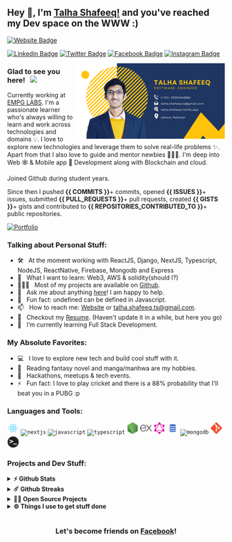 ## Hey 👋, I'm [Talha Shafeeq!](https://www.linkedin.com/in/talha-shafeeq/) and you've reached my Dev space on the WWW :)

[![Website Badge](https://img.shields.io/badge/Website-3b5998?style=flat-square&logo=google-chrome&logoColor=white)](https://talha-shafeeq.netlify.app/)

[![Linkedin Badge](https://img.shields.io/badge/LinkedIn-0077B5?style=for-the-badge&logo=linkedin&logoColor=white)](https://www.linkedin.com/in/talha-shafeeq/)
[![Twitter Badge](https://img.shields.io/badge/Twitter-1DA1F2?style=for-the-badge&logo=twitter&logoColor=white)](https://twitter.com/TalhaShafeeq97)
[![Facebook Badge](https://img.shields.io/badge/facebook-4267B2?style=for-the-badge&logo=facebook&logoColor=white)](https://www.facebook.com/profile.php?id=100001246222554)
[![Instagram Badge](https://img.shields.io/badge/instagram-8a3ab9?style=for-the-badge&logo=instagram&logoColor=white)](https://vikrantbhat.hashnode.dev/)

<img align="right" width="350" alt="" src="assets/pro.png" />

### Glad to see you here! &nbsp; ![](https://visitor-badge.glitch.me/badge?page_id=github.com/TalhaHunter101&style=flat-square&color=0088cc)



Currently working at [EMPG LABS](https://www.empglabs.com/). I'm a passionate learner who's always willing to learn and work across technologies and domains 💡. I love to explore new technologies and leverage them to solve real-life problems ✨. Apart from that I also love to guide and mentor newbies 👨🏻‍💻. I'm deep into Web 🕸️ & Mobile app 📲 Development along with Blockchain and cloud.

Joined Github during student years.

Since then I pushed **{{ COMMITS }}**+ commits, opened **{{ ISSUES }}**+ issues, submitted **{{ PULL_REQUESTS }}**+ pull requests, created **{{ GISTS }}**+ gists and contributed to **{{ REPOSITORIES_CONTRIBUTED_TO }}**+ public repositories.

[![Portfolio](https://img.shields.io/badge/Website-3b5998?style=flat-square&logo=google-chrome&logoColor=white)](https://talha-shafeeq.netlify.app/)

<img align="right" width="350" alt="" src="https://media.giphy.com/media/QN6NnhbgfOpoI/giphy.gif" />

### Talking about Personal Stuff:

- 🛠 &nbsp; At the moment working with ReactJS, Django, NextJS, Typescript, NodeJS, ReactNative, Firebase, Mongodb and Express
- 👀 &nbsp; What I want to learn: Web3, AWS & solidity(should I?)
- 👨🏻‍💻 &nbsp; Most of my projects are available on [Github](https://github.com/TalhaHunter101).
- 💬 &nbsp; Ask me about anything [here](#)! I am happy to help.
- 👾 &nbsp; Fun fact: undefined can be defined in Javascript. <!-- > var some_var; undefined > some_var == undefined true > undefined = 'i am undefined' -->
- 📫 &nbsp; How to reach me: [Website](https://talha-shafeeq.netlify.app/) or talha.shafeeq.ts@gmail.com.
- 📝 &nbsp; Checkout my [Resume](https://github.com/TalhaHunter101/TalhaHunter101/blob/main/TalhaShafeeq-CV.pdf). (Haven't update it in a while, but here you go)
- 🚀 &nbsp; I’m currently learning Full Stack Development.

### My Absolute Favorites:

- 💻 &nbsp; I love to explore new tech and build cool stuff with it.
- 📰 &nbsp; Reading fantasy novel and manga/manhwa are my hobbies.
- 🍕 &nbsp; Hackathons, meetups & tech events.
- ⚡ &nbsp; Fun fact: I love to play cricket and there is a 88% probability that I'll beat you in a PUBG :p

### Languages and Tools:

<code><img height="27" src="https://raw.githubusercontent.com/github/explore/80688e429a7d4ef2fca1e82350fe8e3517d3494d/topics/react/react.png" alt="react"></code>
<code><img height="27" src="https://user-images.githubusercontent.com/50735025/111870070-7f688780-89a8-11eb-9e33-6e7b5ddb9c7a.png" alt="nextjs"></code>
<code><img height="27" src="https://user-images.githubusercontent.com/50735025/111870008-26005880-89a8-11eb-9da3-09faf8c80f9e.png" alt="javascript"></code>
<code><img height="27" src="https://user-images.githubusercontent.com/50735025/111870097-b048bc80-89a8-11eb-9cb4-d679c3f8bce5.png" alt="typescript"></code>
<code><img height="27" src="https://raw.githubusercontent.com/github/explore/80688e429a7d4ef2fca1e82350fe8e3517d3494d/topics/nodejs/nodejs.png" alt="nodejs"></code>
<code><img height="27" src="https://raw.githubusercontent.com/devicons/devicon/master/icons/express/express-original.svg" alt="expressjs"></code>
<code><img height="27" src="https://raw.githubusercontent.com/github/explore/80688e429a7d4ef2fca1e82350fe8e3517d3494d/topics/graphql/graphql.png" alt="graphql"></code>
<code><img height="27" src="https://raw.githubusercontent.com/github/explore/80688e429a7d4ef2fca1e82350fe8e3517d3494d/topics/sql/sql.png" alt="sql"></code>
<code><img height="27" src="https://encrypted-tbn0.gstatic.com/images?q=tbn%3AANd9GcSTTzPAw-55ssm1Im594xYZ9eRQu2JylrkYLg&usqp=CAU" alt="mongodb"></code>
<code><img height="27" src="https://raw.githubusercontent.com/devicons/devicon/master/icons/git/git-original.svg" alt="git"></code>
<code><img height="27" src="https://raw.githubusercontent.com/github/explore/80688e429a7d4ef2fca1e82350fe8e3517d3494d/topics/terminal/terminal.png" alt="terminal"></code>

### Projects and Dev Stuff:

<details>	
  <summary><b>⚡ Github Stats</b></summary>

<img height="180em" src="https://github-readme-stats.vercel.app/api?username=TalhaHunter101&show_icons=true&hide_border=true&&count_private=true&include_all_commits=true" />
<!-- <img height="180em" src="https://github-readme-stats.vercel.app/api/top-langs/?username=TalhaHunter101&exclude_repo=KNN-Image-Classification&show_icons=true&hide_border=true&layout=compact&langs_count=8"/> -->
</details>

<details>	
  <summary><b>☄️ Github Streaks</b></summary>

<img height="180em" src="https://github-readme-streak-stats.herokuapp.com/?user=TalhaHunter101&hide_border=true" />
</details>

<details>
  <summary><b>🧑‍🚀 Open Source Projects</b></summary>

  <br />
  <table>
    <thead align="center">
      <tr border: none;>
        <td><b>💻 Projects</b></td>
        <td><b>🌟 Stars</b></td>
        <td><b>🍴 Forks</b></td>
        <td><b>🐛 Issues</b></td>
        <td><b>🔔 Pull Requests</b></td>
        <td><b>👨‍💻 Language</b></td>
      </tr>
    </thead>
    <tbody>
      <tr>
	      <td><a href="https://github.com/TalhaHunter101/3D-Floorplan-Sketchfab"><b>🗺 3D-Floorplan-Sketchfab</b></a></td>
        <td><img alt="Stars" src="https://img.shields.io/github/stars/TalhaHunter101/3D-Floorplan-Sketchfab?style=flat-square&labelColor=343b41"/></td>
        <td><img alt="Forks" src="https://img.shields.io/github/forks/TalhaHunter101/3D-Floorplan-Sketchfab?style=flat-square&labelColor=343b41"/></td>
        <td><img alt="Issues" src="https://img.shields.io/github/issues/TalhaHunter101/3D-Floorplan-Sketchfab?style=flat-square"/></td>
        <td><img alt="Pull Requests" src="https://img.shields.io/github/issues-pr/TalhaHunter101/3D-Floorplan-Sketchfab?style=flat-square"/></td>
        <td><img alt="Language" src="https://img.shields.io/github/languages/top/TalhaHunter101/3D-Floorplan-Sketchfab?style=flat-square"/></td>
      </tr>
      <tr>
	      <td><a href="https://github.com/TalhaHunter101/Uplod_And_Map"><b>🌇 Upload and Maps</b></a></td>
        <td><img alt="Stars" src="https://img.shields.io/github/stars/TalhaHunter101/Uplod_And_Map?style=flat-square&labelColor=343b41"/></td>
        <td><img alt="Forks" src="https://img.shields.io/github/forks/TalhaHunter101/Uplod_And_Map?style=flat-square&labelColor=343b41"/></td>
        <td><img alt="Issues" src="https://img.shields.io/github/issues/TalhaHunter101/Uplod_And_Map?style=flat-square"/></td>
        <td><img alt="Pull Requests" src="https://img.shields.io/github/issues-pr/TalhaHunter101/Uplod_And_Map?style=flat-square"/></td>
        <td><img alt="Language" src="https://img.shields.io/github/languages/top/TalhaHunter101/Uplod_And_Map?label=javascript&style=flat-square"/></td>
      </tr>
      <tr>
	      <td><a href="https://github.com/TalhaHunter101/E-commerce-APIs"><b> E-Commerce backend API</b></a></td>
        <td><img alt="Stars" src="https://img.shields.io/github/stars/TalhaHunter101/E-commerce-APIs?style=flat-square&labelColor=343b41"/></td>
        <td><img alt="Forks" src="https://img.shields.io/github/forks/TalhaHunter101/E-commerce-APIs?style=flat-square&labelColor=343b41"/></td>
        <td><img alt="Issues" src="https://img.shields.io/github/issues/TalhaHunter101/E-commerce-APIs?style=flat-square"/></td>
        <td><img alt="Pull Requests" src="https://img.shields.io/github/issues-pr/TalhaHunter101/E-commerce-APIs?style=flat-square"/></td>
        <td><img alt="Language" src="https://img.shields.io/github/languages/top/TalhaHunter101/E-commerce-APIs?style=flat-square"/></td> 
      </tr>
      <tr>
	      <td><a href="https://github.com/TalhaHunter101/ExteriorTour"><b> Exterior Tour 360* VR</b></a></td>
        <td><img alt="Stars" src="https://img.shields.io/github/stars/TalhaHunter101/ExteriorTour?style=flat-square&labelColor=343b41"/></td>
        <td><img alt="Forks" src="https://img.shields.io/github/forks/TalhaHunter101/ExteriorTour?style=flat-square&labelColor=343b41"/></td>
        <td><img alt="Issues" src="https://img.shields.io/github/issues/TalhaHunter101/ExteriorTour?style=flat-square"/></td>
        <td><img alt="Pull Requests" src="https://img.shields.io/github/issues-pr/TalhaHunter101/ExteriorTour?style=flat-square"/></td>
        <td><img alt="Language" src="https://img.shields.io/github/languages/top/TalhaHunter101/ExteriorTour?style=flat-square"/></td> 
      </tr>
      <tr>
	      <td><a href="https://github.com/TalhaHunter101/TalhaHunter101"><b>🤓Talha SHafeeq</b></a></td>
        <td><img alt="Stars" src="https://img.shields.io/github/stars/TalhaHunter101/TalhaHunter101?style=flat-square&labelColor=343b41"/></td>
        <td><img alt="Forks" src="https://img.shields.io/github/forks/TalhaHunter101/TalhaHunter101?style=flat-square&labelColor=343b41"/></td>
        <td><img alt="Issues" src="https://img.shields.io/github/issues/TalhaHunter101/TalhaHunter101?style=flat-square"/></td>
        <td><img alt="Pull Requests" src="https://img.shields.io/github/issues-pr/TalhaHunter101/TalhaHunter101?style=flat-square"/></td>
        <td><img alt="Language" src="https://img.shields.io/badge/markdown-100%25-blue?style=flat-square"/></td> 
      </tr>
    </tbody>
  </table>
  <br />
</details>
 
<details>	
  <br />
  <summary><b>⚙️ Things I use to get stuff done</b></summary>
  	<ul>
  	    <li><b>OS:</b> Windows 11r</li>
	      <li><b>Laptop: </b> Dell Inspiron</li>
        <li><b>Mouse: </b>Logitech MX master 3</li>
	      <li><b>Keyboard: </b>Logitech K380</li>
  	    <li><b>Browser: </b> Opera Web Browser</li>	      
	      <li><b>Code Editor:</b> VSCode - The best editor out there.</li>
	      <li><b>To Stay Updated:</b> Linkedin, Facebook, Instagram, Youtube & Twitter.</li>
	</ul>	
</details>

#

<div align="center">

### Let's become friends on [Facebook](https://www.facebook.com/profile.php?id=100001246222554)!

</div>
